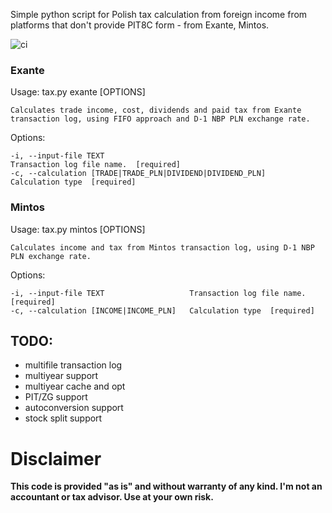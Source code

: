 Simple python script for Polish tax calculation from foreign income from platforms that don't provide PIT8C form - from Exante, Mintos.

![ci](https://github.com/rysiok/PLTaxTribute/actions/workflows/python-package.yml/badge.svg)

### Exante
Usage: tax.py exante [OPTIONS]

    Calculates trade income, cost, dividends and paid tax from Exante
    transaction log, using FIFO approach and D-1 NBP PLN exchange rate.

Options:

    -i, --input-file TEXT                                       Transaction log file name.  [required]
    -c, --calculation [TRADE|TRADE_PLN|DIVIDEND|DIVIDEND_PLN]   Calculation type  [required]

### Mintos

Usage: tax.py mintos [OPTIONS]

    Calculates income and tax from Mintos transaction log, using D-1 NBP PLN exchange rate.

Options:
    
    -i, --input-file TEXT                   Transaction log file name.  [required]
    -c, --calculation [INCOME|INCOME_PLN]   Calculation type  [required]


## TODO:

- multifile transaction log
- multiyear support
- multiyear cache and opt
- PIT/ZG support
- autoconversion support
- stock split support

# Disclaimer

**This code is provided "as is" and without warranty of any kind. I'm not an accountant or tax advisor. Use at your own risk.**
